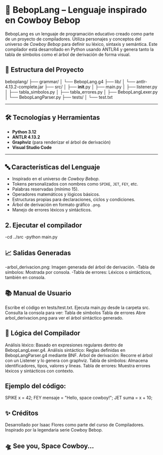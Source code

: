 
# 🚀 BebopLang – Lenguaje inspirado en Cowboy Bebop

BebopLang es un lenguaje de programación educativo creado como parte de un proyecto de compiladores. Utiliza personajes y conceptos del universo de *Cowboy Bebop* para definir su léxico, sintaxis y semántica. Este compilador está desarrollado en Python usando ANTLR4 y genera tanto la tabla de símbolos como el árbol de derivación de forma visual.


## 📁 Estructura del Proyecto

beboplang/
├── grammar/
│   └── BebopLang.g4
├── lib/
│   └── antlr-4.13.2-complete.jar
├── src/
│   ├── __init__.py
│   ├── main.py
│   ├── listener.py
│   ├── tabla_simbolos.py
│   ├── tabla_errores.py
│   ├── BebopLangLexer.py
│   └── BebopLangParser.py
├── tests/
│   └── test.txt

---

## 🛠 Tecnologías y Herramientas

- **Python 3.12**
- **ANTLR 4.13.2**
- **Graphviz** (para renderizar el árbol de derivación)
- **Visual Studio Code**

---

## 🔤 Características del Lenguaje

- Inspirado en el universo de *Cowboy Bebop*.
- Tokens personalizados con nombres como `SPIKE`, `JET`, `FEY`, etc.
- Palabras reservadas (mínimo 15).
- Operadores matemáticos y lógicos básicos.
- Estructuras propias para declaraciones, ciclos y condiciones.
- Árbol de derivación en formato gráfico `.png`.
- Manejo de errores léxicos y sintácticos.
  
## 2. Ejecutar el compilador
-cd ../src
-python main.py

## 📈 Salidas Generadas
-arbol_derivacion.png: Imagen generada del árbol de derivación.
-Tabla de símbolos: Mostrada por consola.
-Tabla de errores: Léxicos o sintácticos, también en consola.

## 📚 Manual de Usuario
Escribe el código en tests/test.txt.
Ejecuta main.py desde la carpeta src.
Consulta la consola para ver:
Tabla de símbolos
Tabla de errores
Abre arbol_derivacion.png para ver el árbol sintáctico generado.

## 🧠 Lógica del Compilador
Análisis léxico: Basado en expresiones regulares dentro de BebopLangLexer.g4.
Análisis sintáctico: Reglas definidas en BebopLangParser.g4 mediante BNF.
Árbol de derivación: Recorre el árbol con un Listener y lo genera con graphviz.
Tabla de símbolos: Almacena identificadores, tipos, valores y líneas.
Tabla de errores: Muestra errores léxicos y sintácticos con contexto.

## Ejemplo del código:
SPIKE x = 42;
FEY mensaje = "Hello, space cowboy!";
JET suma = x + 10;

## ✨ Créditos
Desarrollado por Isaac Flores como parte del curso de Compiladores. Inspirado por la legendaria serie Cowboy Bebop.

## 🛸 See you, Space Cowboy...
